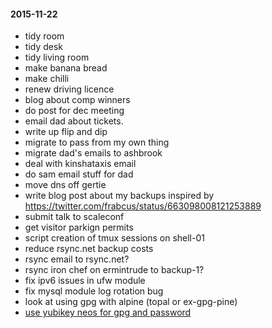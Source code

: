 #### 2015-11-22 ####

- tidy room
- tidy desk
- tidy living room
- make banana bread
- make chilli
- renew driving licence
- blog about comp winners
- do post for dec meeting
- email dad about tickets.
- write up flip and dip
- migrate to pass from my own thing
- migrate dad's emails to ashbrook
- deal with kinshataxis email
- do sam email stuff for dad
- move dns off gertie
- write blog post about my backups inspired by https://twitter.com/frabcus/status/663098008121253889
- submit talk to scaleconf
- get visitor parkign permits
- script creation of tmux sessions on shell-01
- reduce rsync.net backup costs
- rsync email to rsync.net?
- rsync iron chef on ermintrude to backup-1?
- fix ipv6 issues in ufw module
- fix mysql module log rotation bug
- look at using gpg with alpine (topal or ex-gpg-pine)
- [use yubikey neos for gpg and password](http://viccuad.me/blog/secure-yourself-part-1-airgapped-computer-and-GPG-smartcards/) 
